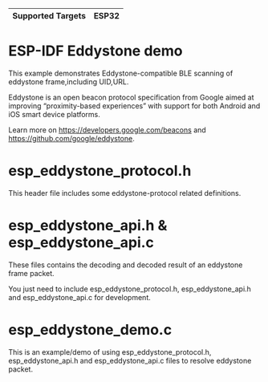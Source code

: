| Supported Targets | ESP32 |
| ----------------- | ----- |

ESP-IDF Eddystone demo
========================
This example demonstrates Eddystone-compatible BLE scanning of eddystone frame,including UID,URL.

Eddystone is an open beacon protocol specification from Google aimed at improving “proximity-based experiences” 
with support for both Android and iOS smart device platforms.

Learn more on https://developers.google.com/beacons and https://github.com/google/eddystone.

esp_eddystone_protocol.h
==========================
This header file includes some eddystone-protocol related definitions.

esp_eddystone_api.h & esp_eddystone_api.c
===========================================
These files contains the decoding and decoded result of an eddystone frame packet.

You just need to include esp_eddystone_protocol.h, esp_eddystone_api.h and esp_eddystone_api.c for development.

esp_eddystone_demo.c
======================
This is an example/demo of using esp_eddystone_protocol.h, esp_eddystone_api.h and esp_eddystone_api.c files to resolve eddystone packet.
